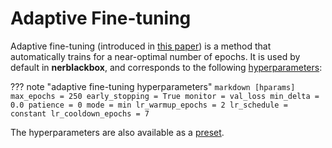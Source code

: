 # Adaptive Fine-tuning

Adaptive fine-tuning (introduced in [this paper](https://arxiv.org/abs/2202.02617)) is a method that automatically trains for a near-optimal number of epochs.
It is used by default in **nerblackbox**, and corresponds to the 
following [hyperparameters](../../usage/parameters_and_presets/#4-hyperparameters):

??? note "adaptive fine-tuning hyperparameters"
    ``` markdown
    [hparams]
    max_epochs = 250
    early_stopping = True
    monitor = val_loss
    min_delta = 0.0
    patience = 0
    mode = min
    lr_warmup_epochs = 2
    lr_schedule = constant
    lr_cooldown_epochs = 7
    ```

The hyperparameters are also available as a [preset](../../usage/parameters_and_presets/#presets).




